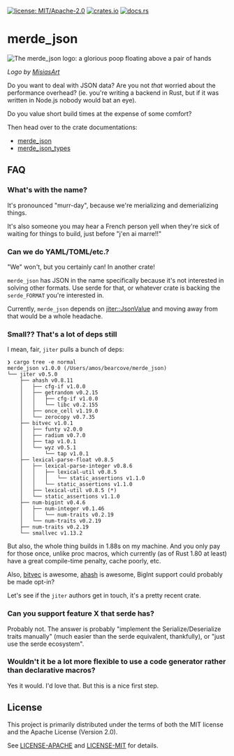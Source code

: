 [![license: MIT/Apache-2.0](https://img.shields.io/badge/license-MIT%2FApache--2.0-blue.svg)](LICENSE-MIT)
[![crates.io](https://img.shields.io/crates/v/merde_json.svg)](https://crates.io/crates/merde_json)
[![docs.rs](https://docs.rs/merde_json/badge.svg)](https://docs.rs/merde_json)

# merde_json

![The merde_json logo: a glorious poop floating above a pair of hands](https://github.com/user-attachments/assets/763d60e0-5101-48af-bc72-f96f516a5d0f)

_Logo by [MisiasArt](https://misiasart.carrd.co)_

Do you want to deal with JSON data? Are you not _that_ worried about the
performance overhead? (ie. you're writing a backend in Rust, but if it was
written in Node.js nobody would bat an eye).

Do you value short build times at the expense of some comfort?

Then head over to the crate documentations:

  * [merde_json](./merde_json/README.md)
  * [merde_json_types](./merde_json_types/README.md)

## FAQ

### What's with the name?

It's pronounced "murr-day", because we're merializing and demerializing things.

It's also someone you may hear a French person yell when they're sick of waiting
for things to build, just before "j'en ai marre!!"

### Can we do YAML/TOML/etc.?

"We" won't, but you certainly can! In another crate!

`merde_json` has JSON in the name specifically because it's not interested in solving
other formats. Use serde for that, or whatever crate is backing the `serde_FORMAT` you're interested in.

Currently, `merde_json` depends on [jiter::JsonValue](https://docs.rs/jiter/latest/jiter/enum.JsonValue.html) and moving away from that would be
a whole headache.

### Small?? That's a lot of deps still

I mean, fair, `jiter` pulls a bunch of deps:

```
❯ cargo tree -e normal
merde_json v1.0.0 (/Users/amos/bearcove/merde_json)
└── jiter v0.5.0
    ├── ahash v0.8.11
    │   ├── cfg-if v1.0.0
    │   ├── getrandom v0.2.15
    │   │   ├── cfg-if v1.0.0
    │   │   └── libc v0.2.155
    │   ├── once_cell v1.19.0
    │   └── zerocopy v0.7.35
    ├── bitvec v1.0.1
    │   ├── funty v2.0.0
    │   ├── radium v0.7.0
    │   ├── tap v1.0.1
    │   └── wyz v0.5.1
    │       └── tap v1.0.1
    ├── lexical-parse-float v0.8.5
    │   ├── lexical-parse-integer v0.8.6
    │   │   ├── lexical-util v0.8.5
    │   │   │   └── static_assertions v1.1.0
    │   │   └── static_assertions v1.1.0
    │   ├── lexical-util v0.8.5 (*)
    │   └── static_assertions v1.1.0
    ├── num-bigint v0.4.6
    │   ├── num-integer v0.1.46
    │   │   └── num-traits v0.2.19
    │   └── num-traits v0.2.19
    ├── num-traits v0.2.19
    └── smallvec v1.13.2
```

But also, the whole thing builds in 1.88s on my machine. And you only pay for those once,
unlike proc macros, which currently (as of Rust 1.80 at least) have a great compile-time
penalty, cache poorly, etc.

Also, [bitvec](https://crates.io/crates/bitvec) is awesome, [ahash](https://crates.io/crates/ahash)
is awesome, BigInt support could probably be made opt-in?

Let's see if the `jiter` authors get in touch, it's a pretty recent crate.

### Can you support feature X that serde has?

Probably not. The answer is probably "implement the Serialize/Deserialize traits
manually" (much easier than the serde equivalent, thankfully), or "just use the
serde ecosystem".

### Wouldn't it be a lot more flexible to use a code generator rather than declarative macros?

Yes it would. I'd love that. But this is a nice first step.

## License

This project is primarily distributed under the terms of both the MIT license
and the Apache License (Version 2.0).

See [LICENSE-APACHE](LICENSE-APACHE) and [LICENSE-MIT](LICENSE-MIT) for details.
